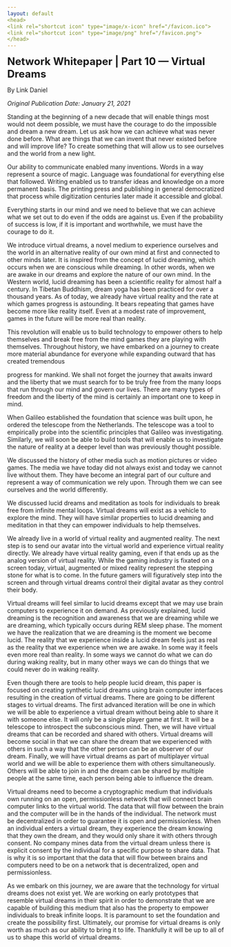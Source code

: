 ```yaml
---
layout: default
<head>
<link rel="shortcut icon" type="image/x-icon" href="/favicon.ico">
<link rel="shortcut icon" type="image/png" href="/favicon.png">
</head>
---
```


<b><font size="5">Network Whitepaper | Part 10 — Virtual Dreams</font></b>

By Link Daniel

<i>Original Publication Date: January 21, 2021</i>

Standing at the beginning of a new decade that will enable things most would not deem possible, we must have the courage to do the impossible and dream a new dream. Let us ask how we can achieve what was never done before. What are things that we can invent that never existed before and will improve life? To create something that will allow us to see ourselves and the world from a new light.

Our ability to communicate enabled many inventions. Words in a way represent a source of magic. Language was foundational for everything else that followed. Writing enabled us to transfer ideas and knowledge on a more permanent basis. The printing press and publishing in general democratized that process while digitization centuries later made it accessible and global.

Everything starts in our mind and we need to believe that we can achieve what we set out to do even if the odds are against us. Even if the probability of success is low, if it is important and worthwhile, we must have the courage to do it.

We introduce virtual dreams, a novel medium to experience ourselves and the world in an alternative reality of our own mind at first and connected to other minds later. It is inspired from the concept of lucid dreaming, which occurs when we are conscious while dreaming. In other words, when we are awake in our dreams and explore the nature of our own mind. In the Western world, lucid dreaming has been a scientific reality for almost half a century. In Tibetan Buddhism, dream yoga has been practiced for over a thousand years. As of today, we already have virtual reality and the rate at which games progress is astounding. It bears repeating that games have become more like reality itself. Even at a modest rate of improvement, games in the future will be more real than reality.

This revolution will enable us to build technology to empower others to help themselves and break free from the mind games they are playing with themselves. Throughout history, we have embarked on a journey to create more material abundance for everyone while expanding outward that has created tremendous

progress for mankind. We shall not forget the journey that awaits inward and the liberty that we must search for to be truly free from the many loops that run through our mind and govern our lives. There are many types of freedom and the liberty of the mind is certainly an important one to keep in mind.

When Galileo established the foundation that science was built upon, he ordered the telescope from the Netherlands. The telescope was a tool to empirically probe into the scientific principles that Galileo was investigating. Similarly, we will soon be able to build tools that will enable us to investigate the nature of reality at a deeper level than was previously thought possible.

We discussed the history of other media such as motion pictures or video games. The media we have today did not always exist and today we cannot live without them. They have become an integral part of our culture and represent a way of communication we rely upon. Through them we can see ourselves and the world differently.

We discussed lucid dreams and meditation as tools for individuals to break free from infinite mental loops. Virtual dreams will exist as a vehicle to explore the mind. They will have similar properties to lucid dreaming and meditation in that they can empower individuals to help themselves.

We already live in a world of virtual reality and augmented reality. The next step is to send our avatar into the virtual world and experience virtual reality directly. We already have virtual reality gaming, even if that ends up as the analog version of virtual reality. While the gaming industry is fixated on a screen today, virtual, augmented or mixed reality represent the stepping stone for what is to come. In the future gamers will figuratively step into the screen and through virtual dreams control their digital avatar as they control their body.

Virtual dreams will feel similar to lucid dreams except that we may use brain computers to experience it on demand. As previously explained, lucid dreaming is the recognition and awareness that we are dreaming while we are dreaming, which typically occurs during REM sleep phase. The moment we have the realization that we are dreaming is the moment we become lucid. The reality that we experience inside a lucid dream feels just as real as the reality that we experience when we are awake. In some way it feels even more real than reality. In some ways we cannot do what we can do during waking reality, but in many other ways we can do things that we could never do in waking reality.

Even though there are tools to help people lucid dream, this paper is focused on creating synthetic lucid dreams using brain computer interfaces resulting in the creation of virtual dreams. There are going to be different stages to virtual dreams. The first advanced iteration will be one in which we will be able to experience a virtual dream without being able to share it with someone else. It will only be a single player game at first. It will be a telescope to introspect the subconscious mind. Then, we will have virtual dreams that can be recorded and shared with others. Virtual dreams will become social in that we can share the dream that we experienced with others in such a way that the other person can be an observer of our dream. Finally, we will have virtual dreams as part of multiplayer virtual world and we will be able to experience them with others simultaneously. Others will be able to join in and the dream can be shared by multiple people at the same time, each person being able to influence the dream.

Virtual dreams need to become a cryptographic medium that individuals own running on an open, permissionless network that will connect brain computer links to the virtual world. The data that will flow between the brain and the computer will be in the hands of the individual. The network must be decentralized in order to guarantee it is open and permissionless. When an individual enters a virtual dream, they experience the dream knowing that they own the dream, and they would only share it with others through consent. No company mines data from the virtual dream unless there is explicit consent by the individual for a specific purpose to share data. That is why it is so important that the data that will flow between brains and computers need to be on a network that is decentralized, open and permissionless.

As we embark on this journey, we are aware that the technology for virtual dreams does not exist yet. We are working on early prototypes that resemble virtual dreams in their spirit in order to demonstrate that we are capable of building this medium that also has the property to empower individuals to break infinite loops. It is paramount to set the foundation and create the possibility first. Ultimately, our promise for virtual dreams is only worth as much as our ability to bring it to life. Thankfully it will be up to all of us to shape this world of virtual dreams.



